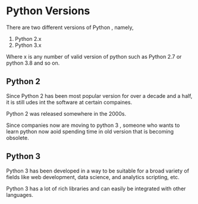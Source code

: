 # Python Versions

There are two different versions of Python , namely,
1. Python 2.x
2. Python 3.x

Where x is any number of valid version of python such as Python 2.7 or python 3.8 and so on.

## Python 2

Since Python 2 has been most popular version for over a decade and a half, it is still udes int the software at certain compaines.

Python 2 was released somewhere in the 2000s.

Since companies now are moving to python 3 , someone who wants to learn python now aoid spending time in old version that is becoming obsolete.

## Python 3 

 Python 3 has been developed in a way to be suitable for a broad variety of fields like web development, data science, and analytics scripting, etc.
 
  Python 3 has a lot of rich libraries and can easily be integrated with other languages.

